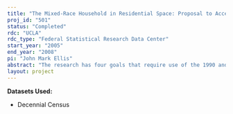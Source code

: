 ```yaml
---
title: "The Mixed-Race Household in Residential Space: Proposal to Access 1990 and 2000 Decennial Long Form Data"
proj_id: "501"
status: "Completed"
rdc: "UCLA"
rdc_type: "Federal Statistical Research Data Center"
start_year: "2005"
end_year: "2008"
pi: "John Mark Ellis"
abstract: "The research has four goals that require use of the 1990 and 2000 long form data. First, we will test various definitions of mixed-race households using 2000 multiracial data with a view to maximizing compatibility for comparisons with 1990 single-race data. This testing will identify locations and scales where temporal comparisons are most sensitive to definitional issues in 2000. Second, we intend to map and analyze the neighborhood geographies of mixed-race households in 1990 and 2000. In light of concerns about disclosure risk for small populations in small areas, we are interested in developing procedures available for effective cartographic representations of mixed-race household geography that do not violate confidentiality protections. The third aim of the proposed research investigates the effect of increased rates of mixing within households on neighborhood segregation measures. The fourth aim of the proposed research centers on how racial identity is reported for the children of mixed-race couples. Specifically, to what extent does this choice reflect the particulars of household and/or neighborhood characteristics."
layout: project
---
```


**Datasets Used:**

  - Decennial Census 

